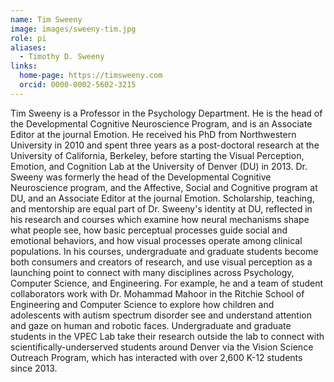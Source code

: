 ```yaml
---
name: Tim Sweeny
image: images/sweeny-tim.jpg
role: pi
aliases:
  - Timothy D. Sweeny
links:
  home-page: https://timsweeny.com
  orcid: 0000-0002-5602-3215
---
```


Tim Sweeny is a Professor in the Psychology Department. He is the head of the Developmental Cognitive Neuroscience Program, and is an Associate Editor at the journal Emotion. He received his PhD from Northwestern University in 2010 and spent three years as a post-doctoral research at the University of California, Berkeley, before starting the Visual Perception, Emotion, and Cognition Lab at the University of Denver (DU) in 2013. Dr. Sweeny was formerly the head of the Developmental Cognitive Neuroscience program, and the Affective, Social and Cognitive program at DU, and an Associate Editor at the journal Emotion. Scholarship, teaching, and mentorship are equal part of Dr. Sweeny's identity at DU, reflected in his research and courses which examine how neural mechanisms shape what people see, how basic perceptual processes guide social and emotional behaviors, and how visual processes operate among clinical populations. In his courses, undergraduate and graduate students become both consumers and creators of research, and use visual perception as a launching point to connect with many disciplines across Psychology, Computer Science, and Engineering. For example, he and a team of student collaborators work with Dr. Mohammad Mahoor in the Ritchie School of Engineering and Computer Science to explore how children and adolescents with autism spectrum disorder see and understand attention and gaze on human and robotic faces. Undergraduate and graduate students in the VPEC Lab take their research outside the lab to connect with scientifically-underserved students around Denver via the Vision Science Outreach Program, which has interacted with over 2,600 K-12 students since 2013.
